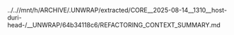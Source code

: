 ../..//mnt/h/ARCHIVE/.UNWRAP/extracted/CORE__2025-08-14__1310__host-duri-head-/__UNWRAP/64b34118c6/REFACTORING_CONTEXT_SUMMARY.md